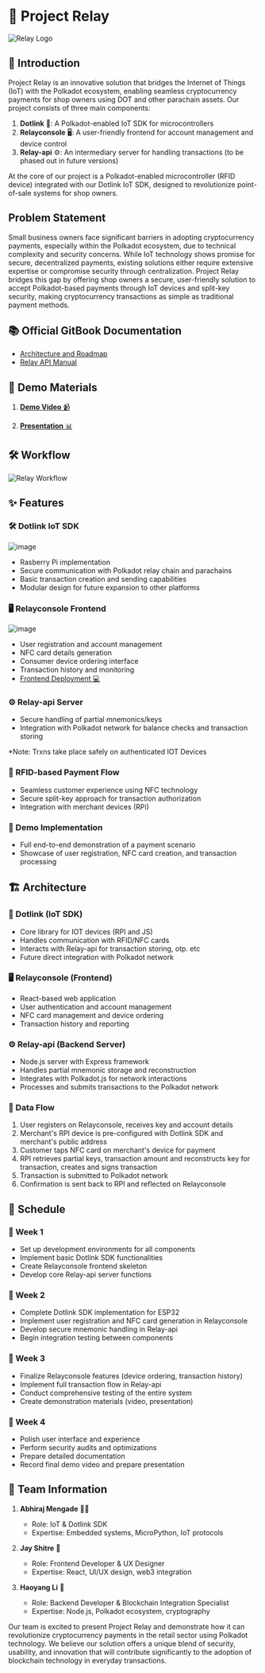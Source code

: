 # 🔄 Project Relay

![Relay Logo](https://cdn.leonardo.ai/users/ca40e806-f75b-4356-aba3-8fe01fc6dc34/generations/e11b8779-5bf4-4dfc-a6c2-1365cfbd39b9/Leonardo_Phoenix_Create_a_sleek_darkthemed_logo_for_Relay_a_bl_0.jpg)

## 🌟 Introduction
Project Relay is an innovative solution that bridges the Internet of Things (IoT) with the Polkadot ecosystem, enabling seamless cryptocurrency payments for shop owners using DOT and other parachain assets. Our project consists of three main components:

1. **Dotlink** 🔌: A Polkadot-enabled IoT SDK for microcontrollers
2. **Relayconsole** 🖥️: A user-friendly frontend for account management and device control
3. **Relay-api** ⚙️: An intermediary server for handling transactions (to be phased out in future versions)

At the core of our project is a Polkadot-enabled microcontroller (RFID device) integrated with our Dotlink IoT SDK, designed to revolutionize point-of-sale systems for shop owners.

## Problem Statement
Small business owners face significant barriers in adopting cryptocurrency payments, especially within the Polkadot ecosystem, due to technical complexity and security concerns. While IoT technology shows promise for secure, decentralized payments, existing solutions either require extensive expertise or compromise security through centralization. Project Relay bridges this gap by offering shop owners a secure, user-friendly solution to accept Polkadot-based payments through IoT devices and split-key security, making cryptocurrency transactions as simple as traditional payment methods.

## 📚 Official GitBook Documentation
- [Architecture and Roadmap](https://relay-4.gitbook.io/architecture-and-roadmap)
- [Relay API Manual](https://relay-4.gitbook.io/architecture-and-roadmap/relay-api-manual)

## 🎥 Demo Materials

1. [**Demo Video** 📹](https://youtu.be/mUKZ5OHjil8)

2. [**Presentation** 📊](https://www.canva.com/design/DAGUUo3xttE/rfLqSz5kEDVIgn2BrrgZkg/edit?utm_content=DAGUUo3xttE&utm_campaign=designshare&utm_medium=link2&utm_source=sharebutton)


## 🛠️ Workflow
![Relay Workflow](https://relay-4.gitbook.io/~gitbook/image?url=https%3A%2F%2F3350247068-files.gitbook.io%2F%7E%2Ffiles%2Fv0%2Fb%2Fgitbook-x-prod.appspot.com%2Fo%2Fspaces%252FmKH6AuDh7t8iGaxe7Xsd%252Fuploads%252F7BK8IKJfEtF41wSfd8Wx%252FArchitecture%2520Overview.png%3Falt%3Dmedia%26token%3D3a36e80f-3ccd-4872-832d-2b96dcb0ad23&width=768&dpr=4&quality=100&sign=8c7ca175&sv=1)

## ✨ Features

### 🛠️ Dotlink IoT SDK
![image](https://github.com/user-attachments/assets/225c35e1-4d03-4d98-8e77-27e3ae7ad6c9)

- Rasberry Pi implementation
- Secure communication with Polkadot relay chain and parachains
- Basic transaction creation and sending capabilities
- Modular design for future expansion to other platforms

### 🖥️ Relayconsole Frontend
![image](https://github.com/user-attachments/assets/f261a1e2-7125-4b12-b522-209668d2709d)

- User registration and account management
- NFC card details generation
- Consumer device ordering interface
- Transaction history and monitoring
- [Frontend Deployment 💻](https://relay-console.vercel.app/)

### ⚙️ Relay-api Server
- Secure handling of partial mnemonics/keys
- Integration with Polkadot network for balance checks and transaction storing

*Note: Trxns take place safely on authenticated IOT Devices

### 📱 RFID-based Payment Flow
- Seamless customer experience using NFC technology
- Secure split-key approach for transaction authorization
- Integration with merchant devices (RPi)

### 🎯 Demo Implementation
- Full end-to-end demonstration of a payment scenario
- Showcase of user registration, NFC card creation, and transaction processing

## 🏗️ Architecture

### 🔌 Dotlink (IoT SDK)
- Core library for IOT devices (RPI and JS)
- Handles communication with RFID/NFC cards
- Interacts with Relay-api for transaction storing, otp. etc
- Future direct integration with Polkadot network

### 🖥️ Relayconsole (Frontend)
- React-based web application
- User authentication and account management
- NFC card management and device ordering
- Transaction history and reporting

### ⚙️ Relay-api (Backend Server)
- Node.js server with Express framework
- Handles partial mnemonic storage and reconstruction
- Integrates with Polkadot.js for network interactions
- Processes and submits transactions to the Polkadot network

### 🔄 Data Flow
1. User registers on Relayconsole, receives key and account details
2. Merchant's RPI device is pre-configured with Dotlink SDK and merchant's public address
3. Customer taps NFC card on merchant's device for payment
4. RPI retrieves partial keys, transaction amount and reconstructs key for transaction, creates and signs transaction
6. Transaction is submitted to Polkadot network
7. Confirmation is sent back to RPI and reflected on Relayconsole

## 📅 Schedule

### 📍 Week 1
- Set up development environments for all components
- Implement basic Dotlink SDK functionalities
- Create Relayconsole frontend skeleton
- Develop core Relay-api server functions

### 📍 Week 2
- Complete Dotlink SDK implementation for ESP32
- Implement user registration and NFC card generation in Relayconsole
- Develop secure mnemonic handling in Relay-api
- Begin integration testing between components

### 📍 Week 3
- Finalize Relayconsole features (device ordering, transaction history)
- Implement full transaction flow in Relay-api
- Conduct comprehensive testing of the entire system
- Create demonstration materials (video, presentation)

### 📍 Week 4
- Polish user interface and experience
- Perform security audits and optimizations
- Prepare detailed documentation
- Record final demo video and prepare presentation

## 👥 Team Information

1. **Abhiraj Mengade** 👨‍💻
   - Role: IoT & Dotlink SDK
   - Expertise: Embedded systems, MicroPython, IoT protocols

2. **Jay Shitre** 🎨
   - Role: Frontend Developer & UX Designer
   - Expertise: React, UI/UX design, web3 integration

3. **Haoyang Li** 🔗
   - Role: Backend Developer & Blockchain Integration Specialist
   - Expertise: Node.js, Polkadot ecosystem, cryptography

Our team is excited to present Project Relay and demonstrate how it can revolutionize cryptocurrency payments in the retail sector using Polkadot technology. We believe our solution offers a unique blend of security, usability, and innovation that will contribute significantly to the adoption of blockchain technology in everyday transactions.

